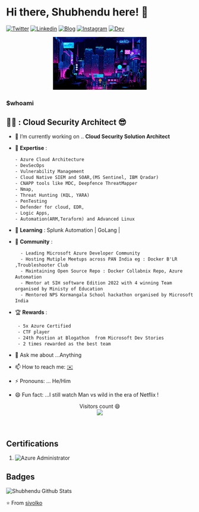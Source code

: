 # Hi there, Shubhendu  here! 👋
[![Twitter](https://img.shields.io/badge/-twitter-000?style=flat&logo=twitter&logoColor=white)](https://twitter.com/myselfshubhendu/)
[![Linkedin](https://img.shields.io/badge/-LinkedIn-blue?style=flat&logo=Linkedin&logoColor=white)](https://www.linkedin.com/in/shubhendu-shubham/)
[![Blog](https://img.shields.io/badge/-blog-c13584?style=flat&labelColor=c13584&logo=blog&logoColor=white)](https://hugs4bugs.me/)
[![Instagram](https://img.shields.io/badge/-Instagram-c13584?style=flat&labelColor=c13584&logo=instagram&logoColor=white)](https://www.instagram.com/shubhendushubham/)
[![Dev](https://img.shields.io/badge/-DEV-%230A0A0A.svg?style=flat&labelColor=000&logo=DEV.to&logoColor=white)](https://dev.to/sivolko/)

<div align="center">
  <img width="50%" src="https://github.com/sivolko/sivolko/blob/master/assets/loficity.gif"  alt="cover" />
</div>



<h3 <b text-align: center> $whoami </b></h3>


## :man_technologist: : Cloud Security Architect :sunglasses:
      
- 🔭 I’m currently working on .. **Cloud Security Solution Architect**
-  :blue_book: **Expertise** :
  
       - Azure Cloud Architecture
       - DevSecOps 
       - Vulnerability Management
       - Cloud Native SIEM and SOAR,(MS Sentinel, IBM Qradar)
       - CNAPP tools like MDC, Deepfence ThreatMapper
       - Nmap,
       - Threat Hunting (KQL, YARA)
       - PenTesting
       - Defender for cloud, EDR,
       - Logic Apps,
       - Automation(ARM,Teraform) and Advanced Linux   
- 🌱 **Learning** :  Splunk Automation  | GoLang | 
- 👯 **Community** :
  
        - Leading Microsoft Azure Developer Community
        - Hosting Mutiple Meetups across PAN India eg : Docker B'LR ,Troubleshooter Club
        - Maintaining Open Source Repo : Docker Collabnix Repo, Azure Automation
        - Mentor at SIH software Edition 2022 with 4 winning Team organised by Ministy of Education 
        - Mentored NPS Kormangala School hackathon organised by Microsoft India

- :trophy: **Rewards** :
  
       - 5x Azure Certified
       - CTF player
       - 24th Postion at Blogathon  from Microsoft Dev Stories
       - 2 times rewarded as the best team
  
- 💬 Ask me about ...Anything
- 📫 How to reach me: [:envelope:](mailto:shubhendushubham98@gmail.com)
- ⚡ Pronouns: ... He/Him
- 😄 Fun fact: ...I still watch Man vs wild in the era of Netflix !







<p align="center"> 
  Visitors count 😄<br>
  <img src="https://profile-counter.glitch.me/sivolko/count.svg" />
</p>
        


&nbsp;





## Certifications

1. ![ Azure Administrator ](https://learn.microsoft.com/en-us/media/learn/certification/badges/microsoft-certified-associate-badge.svg)




## Badges 






![Shubhendu Github Stats](https://github-readme-stats.vercel.app/api?username=sivolko&show_icons=true&title_color=fff&icon_color=79ff97&text_color=9f9f9f&bg_color=151515)





⭐️ From [sivolko](https://github.com/sivolko)



